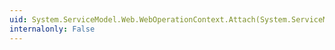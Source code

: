 ```yaml
---
uid: System.ServiceModel.Web.WebOperationContext.Attach(System.ServiceModel.OperationContext)
internalonly: False
---
```

